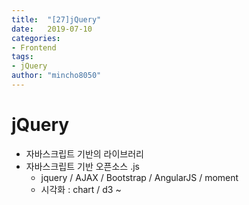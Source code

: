 ```yaml
---
title:  "[27]jQuery"
date:   2019-07-10
categories: 
- Frontend
tags: 
- jQuery
author: "mincho8050"
---
```








# jQuery

- 자바스크립트 기반의 라이브러리 
- 자바스크립트 기반 오픈소스 .js
  - jquery / AJAX / Bootstrap / AngularJS / moment
  - 시각화 : chart / d3 ~

